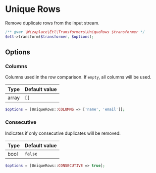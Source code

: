 # Unique Rows

Remove duplicate rows from the input stream.

```php
/** @var \Wizaplace\Etl\Transformers\UniqueRows $transformer */
$etl->transform($transformer, $options);
```

## Options

### Columns

Columns used in the row comparison. If `empty`, all columns will be used.

| Type  | Default value |
| ----- | ------------- |
| array | `[]`          |

```php
$options = [UniqueRows::COLUMNS => ['name', 'email']];
```

### Consecutive

Indicates if only consecutive duplicates will be removed.

| Type | Default value |
| ---- | ------------- |
| bool | `false`       |

```php
$options = [UniqueRows::CONSECUTIVE => true];
```
